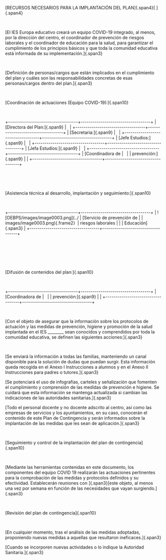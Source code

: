 [RECURSOS NECESARIOS PARA LA IMPLANTACIÓN DEL PLAN]{.span4}[ ]{.span4}

 

[El IES Europa educativo creará un equipo COVID-19 integrado, al menos,
por la dirección del centro, el coordinador de prevención de riesgos
laborales y el coordinador de educación para la salud, para garantizar
el cumplimiento de los principios básicos y que toda la comunidad
educativa está informada de su implementación.]{.span3}

 

[Definición de personas/cargos que están implicados en el cumplimiento
del plan y cuáles son las responsabilidades concretas de esas
personas/cargos dentro del plan.]{.span3}

 

[Coordinación de actuaciones (Equipo COVID-19):]{.span10}

 

+-----------------------------------+-----------------------------------+
| [Directora del Plan:]{.span9}     |                                   |
+-----------------------------------+-----------------------------------+
| [Secretaria:]{.span9}             |                                   |
+-----------------------------------+-----------------------------------+
| [Jefe Estudios:]{.span9}          |                                   |
+-----------------------------------+-----------------------------------+
| [Jefa Estudios:]{.span9}          |                                   |
+-----------------------------------+-----------------------------------+
| [Coordinadora de                  |                                   |
| prevención:]{.span9}              |                                   |
+-----------------------------------+-----------------------------------+

 

 

[Asistencia técnica al desarrollo, implantación y seguimiento:]{.span10}

 

+-----------------------------------+-----------------------------------+
| ![OEBPS/images/image0003.png](../ | [Servicio de prevención de        |
| images/image0003.png){.frame2}    | riesgos laborales                 |
|                                   | Educación]{.span3}                |
+-----------------------------------+-----------------------------------+

 

 

 

[Difusión de contenidos del plan:]{.span10}

 

+-----------------------------------+-----------------------------------+
| [Coordinadora de                  |                                   |
| prevención:]{.span9}              |                                   |
+-----------------------------------+-----------------------------------+

 

[Con el objeto de asegurar que la información sobre los protocolos de
actuación y las medidas de prevención, higiene y promoción de la salud
implantada en el IES \_\_\_\_\_\_\_\_ sean conocidos y comprendidos por
toda la comunidad educativa, se definen las siguientes
acciones:]{.span3}

 

[Se enviará la información a todas las familias, manteniendo un canal
disponible para la solución de dudas que puedan surgir. Esta información
queda recogida en el Anexo I Instrucciones a alumnos y en el Anexo II
Instrucciones para padres o tutores.]{.span3}

[Se potenciará el uso de infografías, carteles y señalización que
fomenten el cumplimiento y comprensión de las medidas de prevención e
higiene. Se cuidará que esta información se mantenga actualizada si
cambian las indicaciones de las autoridades sanitarias.]{.span3}

[Todo el personal docente y no docente adscrito al centro, así como las
empresas de servicios y los ayuntamientos, en su caso, conocerán el
contenido de este Plan de Contingencia y serán informados sobre la
implantación de las medidas que les sean de aplicación.]{.span3}

 

[Seguimiento y control de la implantación del plan de
contingencia]{.span10}

 

[Mediante las herramientas contenidas en este documento, los componentes
del equipo COVID 19 realizarán las actuaciones pertinentes para la
comprobación de las medidas y protocolos definidos y su efectividad.
Establecerán reuniones con ]{.span3}[este objeto, al menos una vez por
semana en función de las necesidades que vayan surgiendo.]{.span3}

 

[Revisión del plan de contingencia]{.span10}

 

[En cualquier momento, tras el análisis de las medidas adoptadas,
proponiendo nuevas medidas a aquellas que resultaron
ineficaces.]{.span3}

[Cuando se incorporen nuevas actividades o lo indique la Autoridad
Sanitaria.]{.span3}

 
